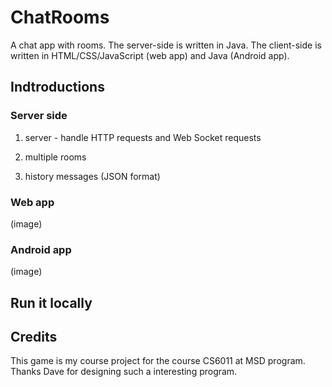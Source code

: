 # ChatRooms
A chat app with rooms. The server-side is written in Java. The client-side is written in HTML/CSS/JavaScript (web app) and Java (Android app).

## Indtroductions

### Server side
1. server - handle HTTP requests and Web Socket requests

2. multiple rooms

3. history messages (JSON format)

### Web app

(image)

### Android app

(image)

## Run it locally

## Credits

This game is my course project for the course CS6011 at MSD program. Thanks Dave for designing such a interesting program.
